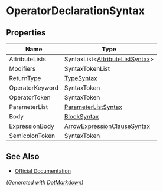 # OperatorDeclarationSyntax

## Properties

| Name            | Type                                                          |
| --------------- | ------------------------------------------------------------- |
| AttributeLists  | SyntaxList\<[AttributeListSyntax](AttributeListSyntax.md)>    |
| Modifiers       | SyntaxTokenList                                               |
| ReturnType      | [TypeSyntax](TypeSyntax.md)                                   |
| OperatorKeyword | SyntaxToken                                                   |
| OperatorToken   | SyntaxToken                                                   |
| ParameterList   | [ParameterListSyntax](ParameterListSyntax.md)                 |
| Body            | [BlockSyntax](BlockSyntax.md)                                 |
| ExpressionBody  | [ArrowExpressionClauseSyntax](ArrowExpressionClauseSyntax.md) |
| SemicolonToken  | SyntaxToken                                                   |

## See Also

* [Official Documentation](https://docs.microsoft.com/en-us/dotnet/api/microsoft.codeanalysis.csharp.syntax.operatordeclarationsyntax)


*\(Generated with [DotMarkdown](http://github.com/JosefPihrt/DotMarkdown)\)*